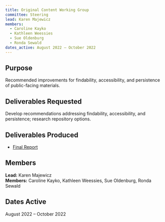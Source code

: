 ```yaml
---
title: Original Content Working Group
committee: Steering
lead: Karen Majewicz
members:
  - Caroline Kayko
  - Kathleen Weessies
  - Sue Oldenburg
  - Ronda Sewald
dates_active: August 2022 – October 2022
---
```


## Purpose

Recommended improvements for findability, accessibility, and persistence of public-facing materials.

## Deliverables Requested

Develop recommendations addressing findability, accessibility, and persistence; research repository options.

## Deliverables Produced

- [Final Report](/library/original-content-report)

## Members

**Lead:** Karen Majewicz  
**Members:** Caroline Kayko, Kathleen Weessies, Sue Oldenburg, Ronda Sewald

## Dates Active

August 2022 – October 2022
